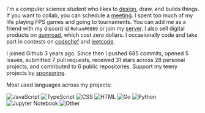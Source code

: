 I'm a computer science student who likes to [design](https://www.behance.net/rohzzn), draw, and builds things. If you want to collab, you can schedule a [meeting](https://calendly.com/rohzzn/meet). I spent too much of my life playing FPS games and going to tournaments. You can add me as a friend with my discord id `Rohan#0069` or join my [server](https://discord.com/invite/gubvkKGskx). I also sell digital products on [gumroad](https://rohzzn.gumroad.com/), which cost zero dollars. I occasionally code and take part in contests on [codechef](https://www.codechef.com/users/rohansanjeev) and [leetcode](https://leetcode.com/rohzzn/). 

I joined Github 3 years ago. Since then I pushed 685 commits, opened 5 issues, submitted 7 pull requests, received 31 stars across 28 personal projects, and contributed to 6 public repositories. Support my teeny projects by [sponsoring](https://github.com/sponsors/rohzzn).

Most used languages across my projects:

![JavaScript](https://img.shields.io/static/v1?style=flat-square&label=%E2%A0%80&color=555&labelColor=%23f1e05a&message=JavaScript%EF%B8%B154.9%25)
![TypeScript](https://img.shields.io/static/v1?style=flat-square&label=%E2%A0%80&color=555&labelColor=%233178c6&message=TypeScript%EF%B8%B120.2%25)
![CSS](https://img.shields.io/static/v1?style=flat-square&label=%E2%A0%80&color=555&labelColor=%23563d7c&message=CSS%EF%B8%B19.3%25)
![HTML](https://img.shields.io/static/v1?style=flat-square&label=%E2%A0%80&color=555&labelColor=%23e34c26&message=HTML%EF%B8%B16.5%25)
![Go](https://img.shields.io/static/v1?style=flat-square&label=%E2%A0%80&color=555&labelColor=%2300ADD8&message=Go%EF%B8%B13.5%25)
![Python](https://img.shields.io/static/v1?style=flat-square&label=%E2%A0%80&color=555&labelColor=%233572A5&message=Python%EF%B8%B12.4%25)
![Jupyter Notebook](https://img.shields.io/static/v1?style=flat-square&label=%E2%A0%80&color=555&labelColor=%23DA5B0B&message=Jupyter%20Notebook%EF%B8%B12.4%25)
![Other](https://img.shields.io/static/v1?style=flat-square&label=%E2%A0%80&color=555&labelColor=%23ededed&message=Other%EF%B8%B10.3%25)
